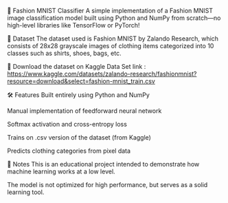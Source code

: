 👗 Fashion MNIST Classifier
A simple implementation of a Fashion MNIST image classification model built using Python and NumPy from scratch—no high-level libraries like TensorFlow or PyTorch!

📂 Dataset
The dataset used is Fashion MNIST by Zalando Research, which consists of 28x28 grayscale images of clothing items categorized into 10 classes such as shirts, shoes, bags, etc.

🔗 Download the dataset on Kaggle
Data Set link : https://www.kaggle.com/datasets/zalando-research/fashionmnist?resource=download&select=fashion-mnist_train.csv

🛠️ Features
Built entirely using Python and NumPy

Manual implementation of feedforward neural network

Softmax activation and cross-entropy loss

Trains on .csv version of the dataset (from Kaggle)

Predicts clothing categories from pixel data

📌 Notes
This is an educational project intended to demonstrate how machine learning works at a low level.

The model is not optimized for high performance, but serves as a solid learning tool.
